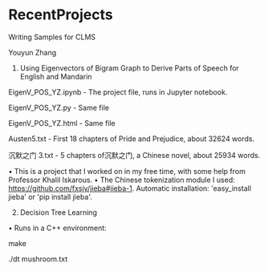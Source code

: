 # RecentProjects
Writing Samples for CLMS 

Youyun Zhang

1. Using Eigenvectors of Bigram Graph to Derive Parts of Speech for English and Mandarin

  EigenV_POS_YZ.ipynb  - The project file, runs in Jupyter notebook.

  EigenV_POS_YZ.py   -  Same file

  EigenV_POS_YZ.html  - Same file

  Austen5.txt         - First 18 chapters of Pride and Prejudice, about 32624 words.

  沉默之门 3.txt       - 5 chapters of沉默之门, a Chinese novel, about 25934 words.

  • This is a project that I worked on in my free time, with some help from Professor Khalil Iskarous.
  • The Chinese tokenization module I used: https://github.com/fxsjy/jieba#jieba-1.
  Automatic installation: 'easy_install jieba' or 'pip install jieba'.

2. Decision Tree Learning
  
  • Runs in a C++ environment:
  
  make
  
  ./dt mushroom.txt
